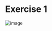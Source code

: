 # Exercise 1
![image](https://user-images.githubusercontent.com/83244882/224871185-39e87f5d-8a9c-4e57-9b31-07dc4ccbe9e6.png)

